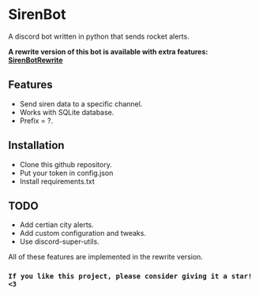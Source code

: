 SirenBot
==========

A discord bot written in python that sends rocket alerts. 

**A rewrite version of this bot is available with extra features: [SirenBotRewrite](https://github.com/adam757521/SirenBotRewrite)**

Features
-------------

- Send siren data to a specific channel.
- Works with SQLite database.
- Prefix = ?.

Installation
-------------

- Clone this github repository.
- Put your token in config.json
- Install requirements.txt

TODO
-------------
- Add certian city alerts.
- Add custom configuration and tweaks.
- Use discord-super-utils.

All of these features are implemented in the rewrite version.

### `If you like this project, please consider giving it a star! <3` ###
